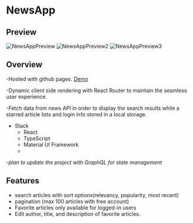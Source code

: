 # NewsApp

## Preview
![NewsAppPreview](https://user-images.githubusercontent.com/62086687/112749025-98051d00-8ffa-11eb-944c-a23f9db9cfad.PNG)
![NewsAppPreview2](https://user-images.githubusercontent.com/62086687/112749028-9b98a400-8ffa-11eb-8c90-f2e9a26a6511.PNG)
![NewsAppPreview3](https://user-images.githubusercontent.com/62086687/112749031-9fc4c180-8ffa-11eb-994b-f67d60e2777f.PNG)


## Overview

-Hosted with github pages. [Demo](https://chj2788.github.io/newsapp/#/)

-Dynamic client side rendering with React Router to maintain the seamless user experience.

-Fetch data from news API in order to display the search results while a starred article lists and login info stored in a local storage.

- Stack
    - React
    - TypeScript
    - Material UI Framework
    - 
-*plan to update the project with GraphQL for state management*

## Features

- search articles with sort options(relevancy, popularity, most recent)
- pagination (max 100 articles with free account)
- Favorite articles only available for logged-in users
- Edit author, title, and description of favorite articles.

